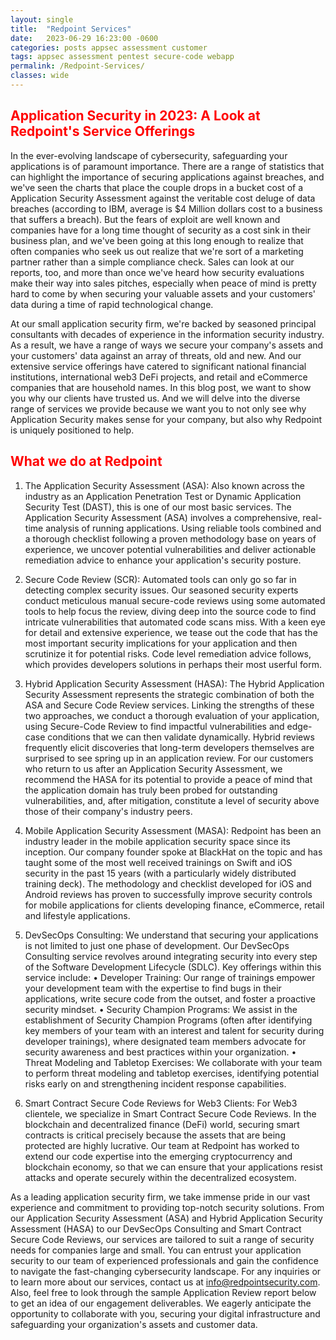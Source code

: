 ```yaml
---
layout: single
title:  "Redpoint Services"
date:   2023-06-29 16:23:00 -0600
categories: posts appsec assessment customer
tags: appsec assessment pentest secure-code webapp
permalink: /Redpoint-Services/
classes: wide
---
```


## <span style="color:red">Application Security in 2023: A Look at Redpoint's Service Offerings</span>
 In the ever-evolving landscape of cybersecurity, safeguarding your applications is of paramount importance. There are a range of statistics that can highlight the importance of securing applications against breaches, and we've seen the charts that place the couple drops in a bucket cost of a Application Security Assessment against the veritable cost deluge of data breaches (according to IBM, average is $4 Million dollars cost to a business that suffers a breach).  But the fears of exploit are well known and companies have for a long time thought of security as a cost sink in their business plan, and we've been going at this long enough to realize that often companies who seek us out realize that we're sort of a marketing partner rather than a simple compliance check. Sales can look at our reports, too, and more than once we've heard how security evaluations make their way into sales pitches, especially when peace of mind is pretty hard to come by when securing your valuable assets and your customers' data during a time of rapid technological change.  

At our small application security firm, we're backed by seasoned principal consultants with decades of experience in the information security industry. As a result, we have a range of ways we secure your company's assets and your customers' data against an array of threats, old and new. And our extensive service offerings have catered to significant national financial institutions, international web3 DeFi projects, and retail and eCommerce companies that are household names. In this blog post, we want to show you why our clients have trusted us. And we will delve into the diverse range of services we provide because we want you to not only see why Application Security makes sense for your company, but also why Redpoint is uniquely positioned to help.

## <span style="color:red">What we do at Redpoint</span> 
1. The Application Security Assessment (ASA): Also known across the industry as an Application Penetration Test or Dynamic Application Security Test (DAST), this is one of our most basic services. The Application Security Assessment (ASA) involves a comprehensive, real-time analysis of running applications. Using reliable tools combined and a thorough checklist following a proven methodology base on years of experience, we uncover potential vulnerabilities and deliver actionable remediation advice to enhance your application's security posture.

2. Secure Code Review (SCR): Automated tools can only go so far in detecting complex security issues. Our seasoned security experts conduct meticulous manual secure-code reviews using some automated tools to help focus the review, diving deep into the source code to find intricate vulnerabilities that automated code scans miss. With a keen eye for detail and extensive experience, we tease out the code that has the most important security implications for your application and then scrutinize it for potential risks. Code level remediation advice follows, which provides developers solutions in perhaps their most userful form.

3. Hybrid Application Security Assessment (HASA): The Hybrid Application Security Assessment represents the strategic combination of both the ASA and Secure Code Review services. Linking the strengths of these two approaches, we conduct a thorough evaluation of your application, using Secure-Code Review to find impactful vulnerabilities and edge-case conditions that we can then validate dynamically. Hybrid reviews frequently elicit discoveries that long-term developers themselves are surprised to see spring up in an application review. For our customers who return to us after an Application Security Assessment, we recommend the HASA for its potential to provide a peace of mind that the application domain has truly been probed for outstanding vulnerabilities, and, after mitigation, constitute a level of security above those of their company's industry peers. 

4. Mobile Application Security Assessment (MASA): Redpoint has been an industry leader in the mobile application security space since its inception. Our company founder spoke at BlackHat on the topic and has taught some of the most well received trainings on Swift and iOS security in the past 15 years (with a particularly widely distributed training deck). The methodology and checklist developed for iOS and Android reviews has proven to successfully improve security controls for mobile applications for clients developing finance, eCommerce, retail and lifestyle applications.

5. DevSecOps Consulting: We understand that securing your applications is not limited to just one phase of development. Our DevSecOps Consulting service revolves around integrating security into every step of the Software Development Lifecycle (SDLC). Key offerings within this service include:
•	Developer Training: Our range of trainings empower your development team with the expertise to find bugs in their applications, write secure code from the outset, and foster a proactive security mindset.
•	Security Champion Programs: We assist in the establishment of Security Champion Programs (often after identifying key members of your team with an interest and talent for security during developer trainings), where designated team members advocate for security awareness and best practices within your organization.
•	Threat Modeling and Tabletop Exercises: We collaborate with your team to perform threat modeling and tabletop exercises, identifying potential risks early on and strengthening incident response capabilities.

6. Smart Contract Secure Code Reviews for Web3 Clients: For Web3 clientele, we specialize in Smart Contract Secure Code Reviews. In the blockchain and decentralized finance (DeFi) world, securing smart contracts is critical precisely because the assets that are being protected are highly lucrative. Our team at Redpoint has worked to extend our code expertise into the emerging cryptocurrency and blockchain economy, so that we can ensure that your applications resist attacks and operate securely within the decentralized ecosystem.

As a leading application security firm, we take immense pride in our vast experience and commitment to providing top-notch security solutions. From our Application Security Assessment (ASA) and Hybrid Application Security Assessment (HASA) to our DevSecOps Consulting and Smart Contract Secure Code Reviews, our services are tailored to suit a range of security needs for companies large and small. You can entrust your application security to our team of experienced professionals and gain the confidence to navigate the fast-changing cybersecurity landscape.
For any inquiries or to learn more about our services,  contact us at info@redpointsecurity.com. Also, feel free to look through the sample Application Review report below to get an idea of our engagement deliverables. 
We eagerly anticipate the opportunity to collaborate with you, securing your digital infrastructure and safeguarding your organization's assets and customer data.

<object data="{{ site.baseurl }}{{ '/assets/documents/RPS-Sample-Report-2023.pdf' }}" width="1000" height="1000" type='application/pdf'>